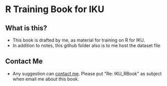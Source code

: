 # R Training Book for IKU

## What is this?

-   This book is drafted by me, as material for training on R for IKU.
-   In addition to notes, this github folder also is to me host the dataset file

## Contact Me

-   Any suggestion can [contact me](azmi.suliman@moh.gov.my). Please put "Re: IKU_RBook" as subject when email me about this book.
